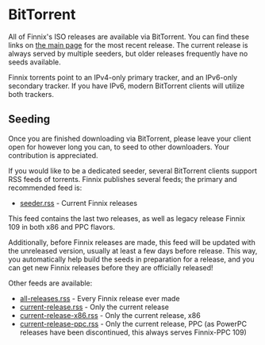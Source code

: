 # BitTorrent

All of Finnix's ISO releases are available via BitTorrent. You can find these links on [the main page](https://www.finnix.org/) for the most recent release. The current release is always served by multiple seeders, but older releases frequently have no seeds available.

Finnix torrents point to an IPv4-only primary tracker, and an IPv6-only secondary tracker. If you have IPv6, modern BitTorrent clients will utilize both trackers.

## Seeding

Once you are finished downloading via BitTorrent, please leave your client open for however long you can, to seed to other downloaders. Your contribution is appreciated.

If you would like to be a dedicated seeder, several BitTorrent clients support RSS feeds of torrents. Finnix publishes several feeds; the primary and recommended feed is:

* [seeder.rss](https://www.finnix.org/rss/bittorrent/seeder.rss) - Current Finnix releases

This feed contains the last two releases, as well as legacy release Finnix 109 in both x86 and PPC flavors.

Additionally, before Finnix releases are made, this feed will be updated with the unreleased version, usually at least a few days before release. This way, you automatically help build the seeds in preparation for a release, and you can get new Finnix releases before they are officially released!

Other feeds are available:

* [all-releases.rss](https://www.finnix.org/rss/bittorrent/all-releases.rss) - Every Finnix release ever made
* [current-release.rss](https://www.finnix.org/rss/bittorrent/current-release.rss) - Only the current release
* [current-release-x86.rss](https://www.finnix.org/rss/bittorrent/current-release-x86.rss) - Only the current release, x86
* [current-release-ppc.rss](https://www.finnix.org/rss/bittorrent/current-release-ppc.rss) - Only the current release, PPC (as PowerPC releases have been discontinued, this always serves Finnix-PPC 109)

